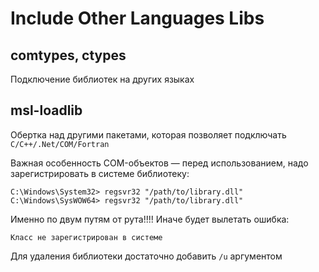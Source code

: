 # Include Other Languages Libs

## comtypes, ctypes

Подключение библиотек на других языках

## msl-loadlib

Обертка над другими пакетами, которая позволяет подключать `C/C++/.Net/COM/Fortran`

Важная особенность COM-объектов — перед использованием, надо зарегистрировать в системе библиотеку:

```
C:\Windows\System32> regsvr32 "/path/to/library.dll"
C:\Windows\SysWOW64> regsvr32 "/path/to/library.dll"
```

Именно по двум путям от рута!!!! Иначе будет вылетать ошибка:

```
Класс не зарегистрирован в системе
```

Для удаления библиотеки достаточно добавить `/u` аргументом
